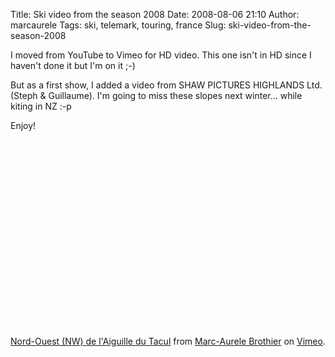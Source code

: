 Title: Ski video from the season 2008
Date: 2008-08-06 21:10
Author: marcaurele
Tags: ski, telemark, touring, france
Slug: ski-video-from-the-season-2008

I moved from YouTube to Vimeo for HD video. This one isn't in HD since I
haven't done it but I'm on it ;-)  

But as a first show, I added a video from SHAW PICTURES HIGHLANDS Ltd.
(Steph & Guillaume). I'm going to miss these slopes next winter... while
kiting in NZ :-p

Enjoy!

<div class="video">
<object width="400" height="300">	<param name="allowfullscreen" value="true" />	<param name="allowscriptaccess" value="always" />	<param name="movie" value="http://www.vimeo.com/moogaloop.swf?clip_id=1470277&amp;server=www.vimeo.com&amp;show_title=1&amp;show_byline=0&amp;show_portrait=0&amp;color=00ADEF&amp;fullscreen=1" />	<embed src="http://www.vimeo.com/moogaloop.swf?clip_id=1470277&amp;server=www.vimeo.com&amp;show_title=1&amp;show_byline=0&amp;show_portrait=0&amp;color=00ADEF&amp;fullscreen=1" type="application/x-shockwave-flash" allowfullscreen="true" allowscriptaccess="always" width="400" height="300"></embed></object><p><a href="http://www.vimeo.com/1470277?pg=embed&amp;sec=1470277">Nord-Ouest (NW) de l'Aiguille du Tacul</a> from <a href="http://www.vimeo.com/user655055?pg=embed&amp;sec=1470277">Marc-Aurele Brothier</a> on <a href="http://vimeo.com?pg=embed&amp;sec=1470277">Vimeo</a>.
</p>
</div>
